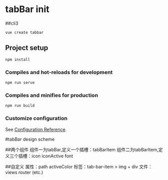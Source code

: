 # tabBar init

##cli3
```
vue create tabbar
```

## Project setup
```
npm install
```

### Compiles and hot-reloads for development
```
npm run serve
```

### Compiles and minifies for production
```
npm run build
```

### Customize configuration
See [Configuration Reference](https://cli.vuejs.org/config/).

#tabBar design scheme

##两个组件
组件一为tabBar,定义一个插槽：tabBarItem
组件二为tabBarItem,定义三个插槽：icon  iconActive  font

##自定义
属性：path  activeColor
标签：tab-bar-item > img + div 
文件：views router (etc.)



